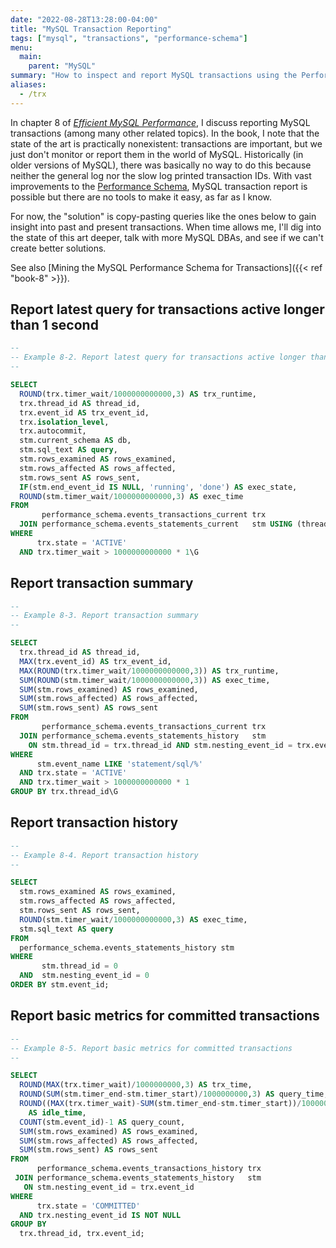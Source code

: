 ```yaml
---
date: "2022-08-28T13:28:00-04:00"
title: "MySQL Transaction Reporting"
tags: ["mysql", "transactions", "performance-schema"]
menu:
  main: 
    parent: "MySQL"
summary: "How to inspect and report MySQL transactions using the Performance Schema"
aliases:
  - /trx
---
```


In chapter 8 of [_Efficient MySQL Performance_](https://oreil.ly/efficient-mysql-performance), I discuss reporting MySQL transactions (among many other related topics).
In the book, I note that the state of the art is practically nonexistent: transactions are important, but we just don't monitor or report them in the world of MySQL.
Historically (in older versions of MySQL), there was basically no way to do this because neither the general log nor the slow log printed transaction IDs.
With vast improvements to the [Performance Schema](https://dev.mysql.com/doc/refman/8.0/en/performance-schema.html), MySQL transaction report is possible but there are no tools to make it easy, as far as I know.

For now, the "solution" is copy-pasting queries like the ones below to gain insight into past and present transactions.
When time allows me, I'll dig into the state of this art deeper, talk with more MySQL DBAs, and see if we can't create better solutions.

See also [Mining the MySQL Performance Schema for Transactions]({{< ref "book-8" >}}).

## Report latest query for transactions active longer than 1 second

```sql
--
-- Example 8-2. Report latest query for transactions active longer than 1 second
--

SELECT
  ROUND(trx.timer_wait/1000000000000,3) AS trx_runtime,
  trx.thread_id AS thread_id,
  trx.event_id AS trx_event_id,
  trx.isolation_level,
  trx.autocommit,
  stm.current_schema AS db,
  stm.sql_text AS query,
  stm.rows_examined AS rows_examined,
  stm.rows_affected AS rows_affected,
  stm.rows_sent AS rows_sent,
  IF(stm.end_event_id IS NULL, 'running', 'done') AS exec_state,
  ROUND(stm.timer_wait/1000000000000,3) AS exec_time
FROM
       performance_schema.events_transactions_current trx
  JOIN performance_schema.events_statements_current   stm USING (thread_id)
WHERE
      trx.state = 'ACTIVE'
  AND trx.timer_wait > 1000000000000 * 1\G
```

## Report transaction summary

```sql
--
-- Example 8-3. Report transaction summary
--

SELECT
  trx.thread_id AS thread_id,
  MAX(trx.event_id) AS trx_event_id,
  MAX(ROUND(trx.timer_wait/1000000000000,3)) AS trx_runtime,
  SUM(ROUND(stm.timer_wait/1000000000000,3)) AS exec_time,
  SUM(stm.rows_examined) AS rows_examined,
  SUM(stm.rows_affected) AS rows_affected,
  SUM(stm.rows_sent) AS rows_sent
FROM
       performance_schema.events_transactions_current trx
  JOIN performance_schema.events_statements_history   stm
    ON stm.thread_id = trx.thread_id AND stm.nesting_event_id = trx.event_id
WHERE
      stm.event_name LIKE 'statement/sql/%'
  AND trx.state = 'ACTIVE'
  AND trx.timer_wait > 1000000000000 * 1
GROUP BY trx.thread_id\G
```

## Report transaction history

```sql
--
-- Example 8-4. Report transaction history
--

SELECT
  stm.rows_examined AS rows_examined,
  stm.rows_affected AS rows_affected,
  stm.rows_sent AS rows_sent,
  ROUND(stm.timer_wait/1000000000000,3) AS exec_time,
  stm.sql_text AS query
FROM
  performance_schema.events_statements_history stm
WHERE
       stm.thread_id = 0
  AND  stm.nesting_event_id = 0
ORDER BY stm.event_id;
```

## Report basic metrics for committed transactions

```sql
--
-- Example 8-5. Report basic metrics for committed transactions
--

SELECT
  ROUND(MAX(trx.timer_wait)/1000000000,3) AS trx_time,
  ROUND(SUM(stm.timer_end-stm.timer_start)/1000000000,3) AS query_time,
  ROUND((MAX(trx.timer_wait)-SUM(stm.timer_end-stm.timer_start))/1000000000, 3)
    AS idle_time,
  COUNT(stm.event_id)-1 AS query_count,
  SUM(stm.rows_examined) AS rows_examined,
  SUM(stm.rows_affected) AS rows_affected,
  SUM(stm.rows_sent) AS rows_sent
FROM
      performance_schema.events_transactions_history trx
 JOIN performance_schema.events_statements_history   stm
   ON stm.nesting_event_id = trx.event_id
WHERE
      trx.state = 'COMMITTED'
  AND trx.nesting_event_id IS NOT NULL
GROUP BY
  trx.thread_id, trx.event_id;
```
